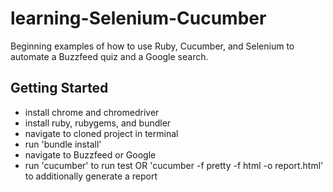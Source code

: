 # learning-Selenium-Cucumber
Beginning examples of how to use Ruby, Cucumber, and Selenium to automate a Buzzfeed quiz and a Google search.

## Getting Started

- install chrome and chromedriver
- install ruby, rubygems, and bundler
- navigate to cloned project in terminal
- run 'bundle install'
- navigate to Buzzfeed or Google
- run 'cucumber' to run test OR 'cucumber -f pretty -f html -o report.html' to additionally generate a report
